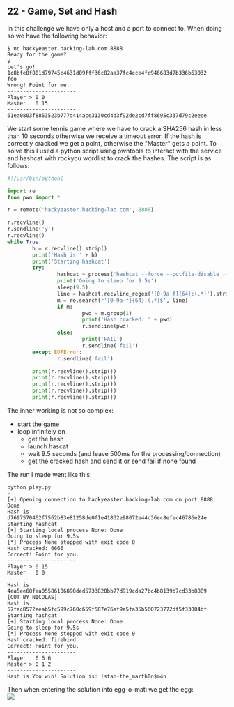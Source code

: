 22 - Game, Set and Hash
-----------------------
In this challenge we have only a host and a port to connect to. When doing so we have the following behavior:
```
$ nc hackyeaster.hacking-lab.com 8888
Ready for the game?
y
Let's go!
1c8bfe8f801d79745c4631d09fff36c82aa37fc4cce4fc946683d7b336b63032
foo
Wrong! Point for me.
----------------------
Player > 0 0
Master   0 15
----------------------
61ea0803f8853523b777d414ace3130cd4d3f92de2cd7ff8695c337d79c2eeee
```

We start some tennis game where we have to crack a SHA256 hash in less than 10 seconds otherwise we receive a timeout error. If the hash is correctly cracked we get a point, otherwise the "Master" gets a point. To solve this I used a python script using pwntools to interact with the service and hashcat with rockyou wordlist to crack the hashes. The script is as follows:
```python
#!/usr/bin/python2

import re
from pwn import *

r = remote('hackyeaster.hacking-lab.com', 8888)

r.recvline()
r.sendline('y')
r.recvline()
while True:
        h = r.recvline().strip()
        print('Hash is ' + h)
        print('Starting hashcat')
        try:
                hashcat = process('hashcat --force --potfile-disable --weak=0 -m 1400 ' + h + ' rockyou.txt', shell=True)
                print('Going to sleep for 9.5s')
                sleep(9.5)
                line = hashcat.recvline_regex('[0-9a-f]{64}:(.*)').strip()
                m = re.search(r'[0-9a-f]{64}:(.*)$', line)
                if m:
                        pwd = m.group(1)
                        print('Hash cracked: ' + pwd)
                        r.sendline(pwd)
                else:
                        print('FAIL')
                        r.sendline('fail')
        except EOFError:
                r.sendline('fail')

        print(r.recvline().strip())
        print(r.recvline().strip())
        print(r.recvline().strip())
        print(r.recvline().strip())
        print(r.recvline().strip())
```

The inner working is not so complex:

- start the game
- loop infinitely on
  * get the hash
  * launch hascat
  * wait 9.5 seconds (and leave 500ms for the processing/connection)
  * get the cracked hash and send it or send fail if none found

The run I made went like this:
```
python play.py                                                                                          ⏎
[+] Opening connection to hackyeaster.hacking-lab.com on port 8888: Done
Hash is d7697570462f7562b83e81258de0f1e41832e98072e44c36ec8efec46786e24e
Starting hashcat
[+] Starting local process None: Done
Going to sleep for 9.5s
[*] Process None stopped with exit code 0
Hash cracked: 6666
Correct! Point for you.
----------------------
Player > 0 15
Master   0 0
----------------------
Hash is 4ea5ee68fea05586106890ded5733820bb77d919cda27bc4b8139b7cd33b8889
[CUT BY NICOLAS]
Hash is 57fac8572eeab5fc599c760c659f587e76af9a5fa35b560723772df5f33004bf
Starting hashcat
[+] Starting local process None: Done
Going to sleep for 9.5s
[*] Process None stopped with exit code 0
Hash cracked: firebird
Correct! Point for you.
----------------------
Player   6 6 6
Master > 0 1 2
----------------------
Hash is You win! Solution is: !stan-the_marth0n$m4n
```

Then when entering the solution into egg-o-mati we get the egg:  
![](./22/egg22.png)
